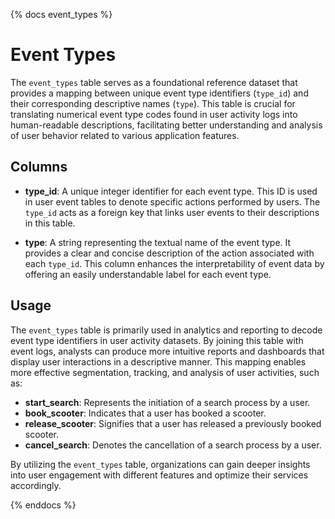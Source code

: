 {% docs event_types %}

# Event Types

The `event_types` table serves as a foundational reference dataset that provides a mapping between unique event type identifiers (`type_id`) and their corresponding descriptive names (`type`). This table is crucial for translating numerical event type codes found in user activity logs into human-readable descriptions, facilitating better understanding and analysis of user behavior related to various application features.

## Columns

- **type_id**: A unique integer identifier for each event type. This ID is used in user event tables to denote specific actions performed by users. The `type_id` acts as a foreign key that links user events to their descriptions in this table.

- **type**: A string representing the textual name of the event type. It provides a clear and concise description of the action associated with each `type_id`. This column enhances the interpretability of event data by offering an easily understandable label for each event type.

## Usage

The `event_types` table is primarily used in analytics and reporting to decode event type identifiers in user activity datasets. By joining this table with event logs, analysts can produce more intuitive reports and dashboards that display user interactions in a descriptive manner. This mapping enables more effective segmentation, tracking, and analysis of user activities, such as:

- **start_search**: Represents the initiation of a search process by a user.
- **book_scooter**: Indicates that a user has booked a scooter.
- **release_scooter**: Signifies that a user has released a previously booked scooter.
- **cancel_search**: Denotes the cancellation of a search process by a user.

By utilizing the `event_types` table, organizations can gain deeper insights into user engagement with different features and optimize their services accordingly.

{% enddocs %}